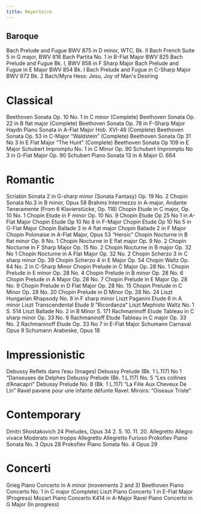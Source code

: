 ```yaml
---
title: Repertoire
---
```


## Baroque

Bach Prelude and Fugue BWV 875 in D minor, WTC, Bk. II Bach French Suite 5 in G major, BWV 816
Bach Partita No. 1 in B-Flat Major BWV 825
Bach Prelude and Fugue Bk. I, BWV 858 in F Sharp Major Bach Prelude and Fugue in E Major BWV 854 Bk. I
Bach Prelude and Fugue in C-Sharp Major BWV 872 Bk. 2 Bach/Myra Hess: Jesu, Joy of Man's Desiring

# Classical

Beethoven Sonata Op. 10 No. 1 in C minor (Complete)
Beethoven Sonata Op. 22 in B flat major (Complete)
Beethoven Sonata Op. 78 in F-Sharp Major
Haydn Piano Sonata in A-Flat Major Hob. XVI-46 (Complete)
Beethoven Sonata Op. 53 in C-Major “Waldstein” (Complete)
Beethoven Sonata Op 31 No 3 In E Flat Major “The Hunt” (Complete)
Beethoven Sonata Op 109 in E Major
Schubert Impromptu No. 1 in C Minor Op. 90 Schubert Impromptu No 3 in G-Flat Major Op. 90 Schubert Piano Sonata 13 in A Major D. 664

# Romantic

Scriabin Sonata 2 in G-sharp minor (Sonata Fantasy) Op. 19 No. 2
Chopin Sonata No.3 in B minor, Opus 58
Brahms Intermezzo in A-major, Andante Teneramente (From 6 Klavierstücke, Op. 118)
Chopin Etude in C major, Op. 10 No. 1
Chopin Etude in F minor Op. 10 No. 9
Chopin Etude Op 25 No 1 in A-Flat Major
Chopin Etude Op 10 No 8 in F-Major
Chopin Etude Op 10 No 5 in G-Flat Major
Chopin Ballade 3 in A flat major
Chopin Ballade 2 in F Major
Chopin Polonaise in A-Flat Major, Opus 53 “Heroic”
Chopin Nocturne in B flat minor Op. 9 No. 1
Chopin Nocturne in E flat major Op. 9 No. 2
Chopin Nocturne in F Sharp Major Op. 15 No. 2
Chopin Nocturne in B major Op. 32 No 1
Chopin Nocturne in A Flat Major Op. 32 No. 2
Chopin Scherzo 3 in C sharp minor Op. 39
Chopin Scherzo 4 in E Major Op. 54
Chopin Waltz Op. 64 No. 2 in C-Sharp Minor
Chopin Prelude in C Major Op. 28 No. 1
Chopin Prelude in E minor Op. 28 No. 4
Chopin Prelude in B minor Op. 28 No. 6
Chopin Prelude in A Major Op. 28 No. 7
Chopin Prelude in E Major Op. 28 No. 9
Chopin Prelude in D Flat Major Op. 28 No. 15
Chopin Prelude in C Minor Op. 28 No. 20
Chopin Prelude in D Minor Op. 28 No. 24
Liszt Hungarian Rhapsody No. 8 in F sharp minor
Liszt Paganini Etude 6 in A minor
Liszt Transcendental Etude 9 “Ricordanza”
Liszt Mephisto Waltz No. 1 S. 514
Liszt Ballade No. 2 in B Minor S. 171
Rachmaninoff Etude Tableau in C sharp minor Op. 33 No. 6 Rachmaninoff Etude Tableau in C major Op. 33 No. 2 Rachmaninoff Etude Op. 33 No 7 in E-Flat Major Schumann Carnaval Opus 9
Schumann Arabeske, Opus 18

# Impressionistic

Debussy Reflets dans l’eau (Images)
Debussy Prelude (Bk. 1 L.117) No 1 “Danseuses de Delphes
Debussy Prelude (Bk. 1 L.117) No. 5 “Les collines d’Anacapri"
Debussy Prelude No. 8 (Bk. 1 L.117) “La Fille Aux Cheveux De Lin”
Ravel pavane pour une infante défunte
Ravel: Miroirs: “Oiseaux Triste”

# Contemporary

Dmitri Shostakovich 24 Preludes, Opus 34
2.
5.
10.
11.
20.
Allegretto
Allegro vivace Moderato non troppo
Allegretto Allegretto Furioso
Prokofiev Piano Sonata No. 3 Opus 28 Prokofiev Piano Sonata No. 4 Opus 29

# Concerti

Grieg Piano Concerto in A minor (movements 2 and 3)
Beethoven Piano Concerto No. 1 in C major (Complete)
Liszt Piano Concerto 1 in E-Flat Major (Progress)
Mozart Piano Concerto K414 in A-Major
Ravel Piano Concerto in G Major (In progress)